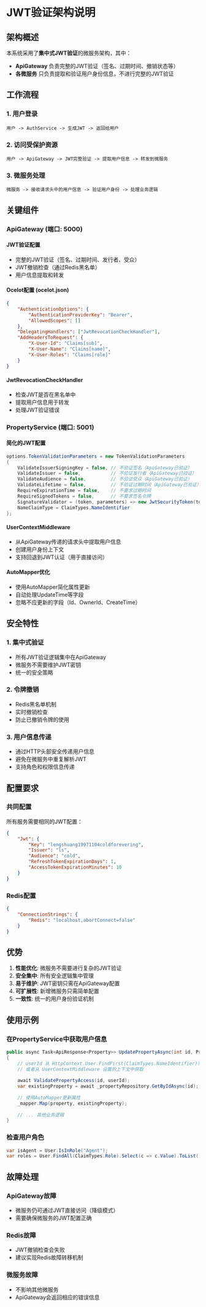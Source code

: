 # JWT验证架构说明

## 架构概述

本系统采用了**集中式JWT验证**的微服务架构，其中：

- **ApiGateway** 负责完整的JWT验证（签名、过期时间、撤销状态等）
- **各微服务** 只负责提取和验证用户身份信息，不进行完整的JWT验证

## 工作流程

### 1. 用户登录
```
用户 -> AuthService -> 生成JWT -> 返回给用户
```

### 2. 访问受保护资源
```
用户 -> ApiGateway -> JWT完整验证 -> 提取用户信息 -> 转发到微服务
```

### 3. 微服务处理
```
微服务 -> 接收请求头中的用户信息 -> 验证用户身份 -> 处理业务逻辑
```

## 关键组件

### ApiGateway (端口: 5000)

#### JWT验证配置
- 完整的JWT验证（签名、过期时间、发行者、受众）
- JWT撤销检查（通过Redis黑名单）
- 用户信息提取和转发

#### Ocelot配置 (ocelot.json)
```json
{
    "AuthenticationOptions": {
        "AuthenticationProviderKey": "Bearer",
        "AllowedScopes": []
    },
    "DelegatingHandlers": ["JwtRevocationCheckHandler"],
    "AddHeadersToRequest": {
        "X-User-Id": "Claims[sub]",
        "X-User-Name": "Claims[name]",
        "X-User-Roles": "Claims[role]"
    }
}
```

#### JwtRevocationCheckHandler
- 检查JWT是否在黑名单中
- 提取用户信息用于转发
- 处理JWT验证错误

### PropertyService (端口: 5001)

#### 简化的JWT配置
```csharp
options.TokenValidationParameters = new TokenValidationParameters
{
    ValidateIssuerSigningKey = false, // 不验证签名（ApiGateway已验证）
    ValidateIssuer = false,           // 不验证发行者（ApiGateway已验证）
    ValidateAudience = false,         // 不验证受众（ApiGateway已验证）
    ValidateLifetime = false,         // 不验证过期时间（ApiGateway已验证）
    RequireExpirationTime = false,    // 不要求过期时间
    RequireSignedTokens = false,      // 不要求签名令牌
    SignatureValidator = (token, parameters) => new JwtSecurityToken(token),
    NameClaimType = ClaimTypes.NameIdentifier
};
```

#### UserContextMiddleware
- 从ApiGateway传递的请求头中提取用户信息
- 创建用户身份上下文
- 支持回退到JWT认证（用于直接访问）

#### AutoMapper优化
- 使用AutoMapper简化属性更新
- 自动处理UpdateTime等字段
- 忽略不应更新的字段（Id、OwnerId、CreateTime）

## 安全特性

### 1. 集中式验证
- 所有JWT验证逻辑集中在ApiGateway
- 微服务不需要维护JWT密钥
- 统一的安全策略

### 2. 令牌撤销
- Redis黑名单机制
- 实时撤销检查
- 防止已撤销令牌的使用

### 3. 用户信息传递
- 通过HTTP头部安全传递用户信息
- 避免在微服务中重复解析JWT
- 支持角色和权限信息传递

## 配置要求

### 共同配置
所有服务需要相同的JWT配置：
```json
{
    "Jwt": {
        "Key": "lengshuang19971104coldforevering",
        "Issuer": "ls",
        "Audience": "cold",
        "RefreshTokenExpirationDays": 1,
        "AccessTokenExpirationMinutes": 10
    }
}
```

### Redis配置
```json
{
    "ConnectionStrings": {
        "Redis": "localhost,abortConnect=false"
    }
}
```

## 优势

1. **性能优化**: 微服务不需要进行复杂的JWT验证
2. **安全集中**: 所有安全逻辑集中管理
3. **易于维护**: JWT密钥只需在ApiGateway配置
4. **可扩展性**: 新增微服务只需简单配置
5. **一致性**: 统一的用户身份验证机制

## 使用示例

### 在PropertyService中获取用户信息
```csharp
public async Task<ApiResponse<Property>> UpdatePropertyAsync(int id, Property property, string userId)
{
    // userId 从 HttpContext.User.FindFirst(ClaimTypes.NameIdentifier)?.Value 获取
    // 或者从 UserContextMiddleware 设置的上下文中获取
    
    await ValidatePropertyAccess(id, userId);
    var existingProperty = await _propertyRepository.GetByIdAsync(id);
    
    // 使用AutoMapper更新属性
    _mapper.Map(property, existingProperty);
    
    // ... 其他业务逻辑
}
```

### 检查用户角色
```csharp
var isAgent = User.IsInRole("Agent");
var roles = User.FindAll(ClaimTypes.Role).Select(c => c.Value).ToList();
```

## 故障处理

### ApiGateway故障
- 微服务仍可通过JWT直接访问（降级模式）
- 需要确保微服务的JWT配置正确

### Redis故障
- JWT撤销检查会失败
- 建议实现Redis故障转移机制

### 微服务故障
- 不影响其他微服务
- ApiGateway会返回相应的错误信息 